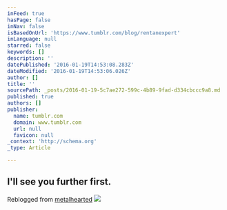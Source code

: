 ```yaml
---
inFeed: true
hasPage: false
inNav: false
isBasedOnUrl: 'https://www.tumblr.com/blog/rentanexpert'
inLanguage: null
starred: false
keywords: []
description: ''
datePublished: '2016-01-19T14:53:08.283Z'
dateModified: '2016-01-19T14:53:06.026Z'
author: []
title: ''
sourcePath: _posts/2016-01-19-5c7ae272-599c-4b89-9fad-d334cbccc9a8.md
published: true
authors: []
publisher:
  name: tumblr.com
  domain: www.tumblr.com
  url: null
  favicon: null
_context: 'http://schema.org'
_type: Article

---
```

## **I'll see you further first.**

Reblogged from [metalhearted][0]
![](https://49.media.tumblr.com/2069c0204da2308a5dd93aa586314356/tumblr_nqahnq9ssN1qgevuso1_250.gif)

[0]: http://metalhearted.com/post/122070268570/yes